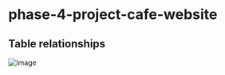 # phase-4-project-cafe-website

## Table relationships
![image](https://user-images.githubusercontent.com/121903203/232548699-f0881a5c-e983-4c45-bd4a-a673d5269137.png)
